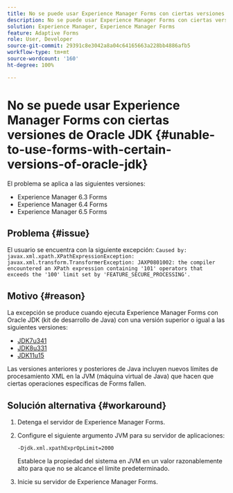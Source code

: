 ```yaml
---
title: No se puede usar Experience Manager Forms con ciertas versiones de Oracle JDK
description: No se puede usar Experience Manager Forms con ciertas versiones de Oracle JDK
solution: Experience Manager, Experience Manager Forms
feature: Adaptive Forms
role: User, Developer
source-git-commit: 29391c8e3042a8a04c64165663a228bb4886afb5
workflow-type: tm+mt
source-wordcount: '160'
ht-degree: 100%

---
```


# No se puede usar Experience Manager Forms con ciertas versiones de Oracle JDK {#unable-to-use-forms-with-certain-versions-of-oracle-jdk}

El problema se aplica a las siguientes versiones:

* Experience Manager 6.3 Forms
* Experience Manager 6.4 Forms
* Experience Manager 6.5 Forms

## Problema {#issue}

El usuario se encuentra con la siguiente excepción:
`Caused by: javax.xml.xpath.XPathExpressionException: javax.xml.transform.TransformerException: JAXP0801002: the compiler encountered an XPath expression containing '101' operators that exceeds the '100' limit set by 'FEATURE_SECURE_PROCESSING'.`

## Motivo {#reason}

La excepción se produce cuando ejecuta Experience Manager Forms con Oracle JDK (kit de desarrollo de Java) con una versión superior o igual a las siguientes versiones:

* [JDK7u341](https://www.oracle.com/java/technologies/javase/7u341-relnotes.html)
* [JDK8u331](https://www.oracle.com/java/technologies/javase/8u331-relnotes.html)
* [JDK11u15](https://www.oracle.com/java/technologies/javase/11-0-15-relnotes.html)

Las versiones anteriores y posteriores de Java incluyen nuevos límites de procesamiento XML en la JVM (máquina virtual de Java) que hacen que ciertas operaciones específicas de Forms fallen.

## Solución alternativa {#workaround}

1. Detenga el servidor de Experience Manager Forms.
1. Configure el siguiente argumento JVM para su servidor de aplicaciones:

   `-Djdk.xml.xpathExprOpLimit=2000`

   Establece la propiedad del sistema en JVM en un valor razonablemente alto para que no se alcance el límite predeterminado.

1. Inicie su servidor de Experience Manager Forms.
